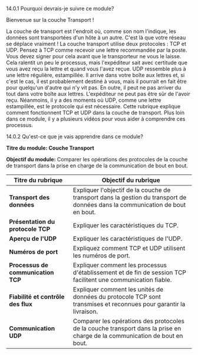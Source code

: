14.0.1 Pourquoi devrais-je suivre ce module?

Bienvenue sur la couche Transport !

La couche de transport est l'endroit où, comme son nom l'indique, les données sont transportées d'un hôte à un autre. C'est là que votre réseau se déplace vraiment ! La couche transport utilise deux protocoles : TCP et UDP. Pensez à TCP comme recevoir une lettre recommandée par la poste. Vous devez signer pour cela avant que le transporteur ne vous le laisse. Cela ralentit un peu le processus, mais l'expéditeur sait avec certitude que vous avez reçu la lettre et quand vous l'avez reçue. UDP ressemble plus à une lettre régulière, estampillée. Il arrive dans votre boîte aux lettres et, si c'est le cas, il est probablement destiné à vous, mais il pourrait en fait être pour quelqu'un d'autre qui n'y vit pas. En outre, il peut ne pas arriver du tout dans votre boîte aux lettres. L'expéditeur ne peut pas être sûr de l'avoir reçu. Néanmoins, il y a des moments où UDP, comme une lettre estampillée, est le protocole qui est nécessaire. Cette rubrique explique comment fonctionnent TCP et UDP dans la couche de transport. Plus loin dans ce module, il y a plusieurs vidéos pour vous aider à comprendre ces processus.


14.0.2 Qu'est-ce que je vais apprendre dans ce module?

**Titre du module: Couche Transport**

**Objectif du module:** Comparer les opérations des protocoles de la couche de transport dans la prise en charge de la communication de bout en bout.


| **Titre du rubrique**                | **Objectif du rubrique**                                                                                                       |
| ------------------------------------ | ------------------------------------------------------------------------------------------------------------------------------ |
| **Transport des données**           | Expliquer l'objectif de la couche de transport dans la gestion du transport de données dans la communication de bout en bout. |
| **Présentation du protocole TCP**   | Expliquer les caractéristiques du TCP.                                                                                        |
| **Aperçu de l'UDP**                 | Expliquer les caractéristiques de l'UDP.                                                                                      |
| **Numéros de port**                 | Expliquez comment TCP et UDP utilisent les numéros de port.                                                                   |
| **Processus de communication TCP**   | Expliquer comment les processus d'établissement et de fin de session TCP facilitent une communication fiable.                 |
| **Fiabilité et contrôle des flux** | Expliquer comment les unités de données du protocole TCP sont transmises et reconnues pour garantir la livraison.            |
| **Communication UDP**                | Comparer les opérations des protocoles de la couche transport dans la prise en charge de la communication de bout en bout.    |
